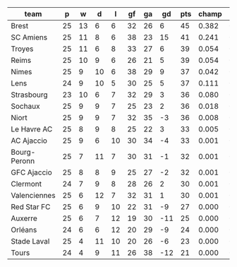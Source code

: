|     team     | p  | w  | d  | l  | gf | ga | gd  | pts | champ | top2  | top3  | top4  |  5-7  | bot4  | bot3  | bot2  |
|--------------|----|----|----|----|----|----|-----|-----|-------|-------|-------|-------|-------|-------|-------|-------|
| Brest        | 25 | 13 |  6 |  6 | 32 | 26 |   6 |  45 | 0.382 | 0.594 | 0.736 | 0.827 | 0.135 | 0.000 | 0.000 | 0.000|
| SC Amiens    | 25 | 11 |  8 |  6 | 38 | 23 |  15 |  41 | 0.241 | 0.464 | 0.623 | 0.738 | 0.188 | 0.000 | 0.000 | 0.000|
| Troyes       | 25 | 11 |  6 |  8 | 33 | 27 |   6 |  39 | 0.054 | 0.141 | 0.248 | 0.361 | 0.327 | 0.001 | 0.000 | 0.000|
| Reims        | 25 | 10 |  9 |  6 | 26 | 21 |   5 |  39 | 0.054 | 0.136 | 0.233 | 0.341 | 0.316 | 0.001 | 0.000 | 0.000|
| Nimes        | 25 |  9 | 10 |  6 | 38 | 29 |   9 |  37 | 0.042 | 0.114 | 0.209 | 0.317 | 0.323 | 0.002 | 0.000 | 0.000|
| Lens         | 24 |  9 | 10 |  5 | 30 | 25 |   5 |  37 | 0.111 | 0.251 | 0.392 | 0.519 | 0.283 | 0.001 | 0.000 | 0.000|
| Strasbourg   | 23 | 10 |  6 |  7 | 32 | 29 |   3 |  36 | 0.080 | 0.178 | 0.283 | 0.393 | 0.298 | 0.003 | 0.001 | 0.000|
| Sochaux      | 25 |  9 |  9 |  7 | 25 | 23 |   2 |  36 | 0.018 | 0.057 | 0.112 | 0.192 | 0.273 | 0.006 | 0.002 | 0.001|
| Niort        | 25 |  9 |  9 |  7 | 32 | 35 |  -3 |  36 | 0.008 | 0.025 | 0.055 | 0.094 | 0.208 | 0.020 | 0.006 | 0.001|
| Le Havre AC  | 25 |  8 |  9 |  8 | 25 | 22 |   3 |  33 | 0.005 | 0.019 | 0.048 | 0.088 | 0.196 | 0.022 | 0.008 | 0.002|
| AC Ajaccio   | 25 |  9 |  6 | 10 | 30 | 34 |  -4 |  33 | 0.001 | 0.003 | 0.010 | 0.024 | 0.079 | 0.084 | 0.036 | 0.011|
| Bourg-Peronn | 25 |  7 | 11 |  7 | 30 | 31 |  -1 |  32 | 0.001 | 0.005 | 0.012 | 0.026 | 0.093 | 0.070 | 0.032 | 0.012|
| GFC Ajaccio  | 25 |  8 |  8 |  9 | 25 | 27 |  -2 |  32 | 0.001 | 0.006 | 0.016 | 0.034 | 0.102 | 0.065 | 0.027 | 0.008|
| Clermont     | 24 |  7 |  9 |  8 | 28 | 26 |   2 |  30 | 0.001 | 0.006 | 0.015 | 0.029 | 0.094 | 0.085 | 0.039 | 0.014|
| Valenciennes | 25 |  6 | 12 |  7 | 32 | 31 |   1 |  30 | 0.001 | 0.003 | 0.008 | 0.017 | 0.077 | 0.104 | 0.048 | 0.019|
| Red Star FC  | 25 |  6 |  9 | 10 | 22 | 31 |  -9 |  27 | 0.000 | 0.000 | 0.000 | 0.000 | 0.006 | 0.541 | 0.363 | 0.199|
| Auxerre      | 25 |  6 |  7 | 12 | 19 | 30 | -11 |  25 | 0.000 | 0.000 | 0.000 | 0.000 | 0.003 | 0.594 | 0.418 | 0.254|
| Orléans      | 24 |  6 |  6 | 12 | 20 | 29 |  -9 |  24 | 0.000 | 0.000 | 0.000 | 0.000 | 0.001 | 0.733 | 0.585 | 0.391|
| Stade Laval  | 25 |  4 | 11 | 10 | 20 | 26 |  -6 |  23 | 0.000 | 0.000 | 0.000 | 0.000 | 0.001 | 0.785 | 0.642 | 0.450|
| Tours        | 24 |  4 |  9 | 11 | 26 | 38 | -12 |  21 | 0.000 | 0.000 | 0.000 | 0.000 | 0.000 | 0.882 | 0.789 | 0.639|
